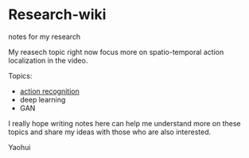 # Research-wiki

notes for my research

My reasech topic right now focus more on spatio-temporal action localization in the video.

Topics:

- [action recognition](https://github.com/wyhsirius/Research-wiki/wiki/action-papers)
- deep learning 
- GAN

I really hope writing notes here can help me understand more on these topics and share my ideas with those who are also interested.

Yaohui
